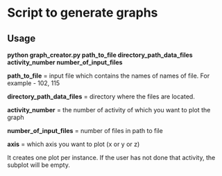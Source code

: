 # Script to generate graphs

## Usage

**python  graph_creator.py  path_to_file  directory_path_data_files activity_number number_of_input_files**

**path_to_file** = input file which contains the names of names of file. For example - 102, 115

**directory_path_data_files** = directory where the files are located.

**activity_number** = the number of activity of which you want to plot the graph

**number_of_input_files** = number of files in path to file

**axis** = which axis you want to plot (x or y or z)

It creates one plot per instance. If the user has not done that activity, the subplot will be empty.